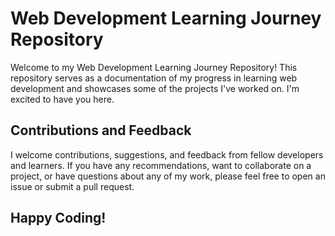 # Web Development Learning Journey Repository

Welcome to my Web Development Learning Journey Repository! This repository serves as a documentation of my progress in learning web development and showcases some of the projects I've worked on. I'm excited to have you here.

## Contributions and Feedback

I welcome contributions, suggestions, and feedback from fellow developers and learners. If you have any recommendations, want to collaborate on a project, or have questions about any of my work, please feel free to open an issue or submit a pull request.

## Happy Coding!
